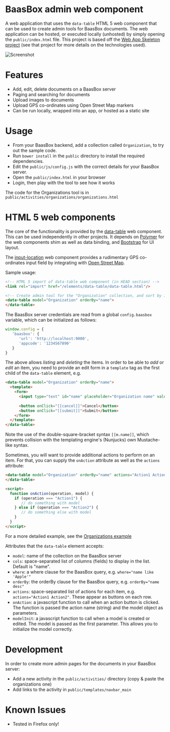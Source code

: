 # BaasBox admin web component

A web application that uses the ```data-table``` HTML 5 web component that can be used to create admin tools for BaasBox documents. The web application can be hosted, or executed locally (unhosted) by simply opening the ```public/index.html``` file. This project is based off the [Web App Skeleton project][webapp_skeleton] (see that project for more details on the technologies used).

![Screenshot](screenshot.png)

# Features

- Add, edit, delete documents on a BaasBox server
- Paging and searching for documents
- Upload images to documents
- Upload GPS co-ordinates using Open Street Map markers
- Can be run locally, wrapped into an app, or hosted as a static site

# Usage

- From your BaasBox backend, add a collection called ```Organization```, to try out the sample code.
- Run ```bower install``` in the ```public``` directory to install the required dependencies. 
- Edit the ```public/js/config.js``` with the correct details for your BaasBox server.
- Open the ```public/index.html``` in your browser
- Login, then play with the tool to see how it works

The code for the Organizations tool is in ```public/activities/organizations/organizations.html```

# HTML 5 web components

The core of the functionality is provided by the [data-table][] web component. This can be used independently in other projects. It depends on [Polymer][] for the web components shim as well as data binding, and [Bootstrap][] for UI layout. 

The [input-location][] web component provides a rudimentary GPS co-ordinates input field by integrating with [Open Street Map][osm].

Sample usage:
```html
<!-- HTML 5 import of data-table web component (in HEAD section) -->
<link rel="import" href="/elements/data-table/data-table.html"/>

<!-- Create admin tool for the "Organization" collection, and sort by it's "name" field -->
<data-table model="Organization" orderBy="name">
</data-table>
```

The BaasBox server credentials are read from a global ```config.baasbox``` variable, which can be initialized as follows:

```javascript
window.config = {
   'baasbox': {
      'url': 'http://localhost:9000',
      'appcode': '1234567890'
   }
}
```

The above allows *listing* and *deleting* the items. In order to be able to *add* or *edit* an item, you need to provide an edit form in a ```template``` tag as the first child of the ```data-table``` element, e.g.

```html
<data-table model="Organization" orderBy="name">
  <template>
    <form>
      <input type="text" id="name" placeholder="Organization name" value="[[m.name]]"/>
      
      <button onClick="[[cancel]]">Cancel</button>
      <button onClick="[[submit]]">Submit</button>
    </form>
  </template>
</data-table>
```

Note the use of the double-square-bracket syntax ```[[m.name]]```, which prevents collision with the templating engine's (Nunjucks) own Mustache-like syntax.

Sometimes, you will want to provide additional actions to perform on an item. For that, you can supply the ```onAction``` attribute as well as the ```actions``` attribute:

```html
<data-table model="Organization" orderBy="name" actions="Action1 Action2" onAction="onAction">
</data-table>

<script>
  function onAction(operation, model) {
    if (operation === "Action1") {
       // do something with model
    } else if (operation === "Action2") {
       // do something else with model
    }
  }
</script>
```

For a more detailed example, see the [Organizations example][org_example]

Attributes that the ```data-table``` element accepts:

- ```model```: name of the collection on the BaasBox server
- ```cols```: space-separated list of columns (fields) to display in the list. Default is "name".
- ```where```: a where clause for the BaasBox query, e.g. ```where="name like 'Apple'"```
- ```orderBy```: the orderBy clause for the BaasBox query, e.g. ```orderBy="name desc"```
- ```actions```: space-separated list of actions for each item, e.g. ```actions="Action1 Action2"```. These appear as buttons on each row.
- ```onAction```: a javascript function to call when an action button is clicked. The function is passed the action name (string) and the model object as parameters.
- ```modelInit```: a javascript function to call when a model is created or edited. The model is passed as the first parameter. This allows you to initialize the model correctly.

# Development

In order to create more admin pages for the documents in your BaasBox server:

- Add a new activity in the ```public/activities/``` directory (copy & paste the organizations one)
- Add links to the activity in ```public/templates/navbar_main```

# Known Issues

- Tested in Firefox only!

 [webapp_skeleton]: https://github.com/tobykurien/webapp_skeleton
 [Polymer]: http://www.polymer-project.org/
 [Bootstrap]: http://getbootstrap.com/
 [osm]: http://www.openstreetmap.org/
 [data-table]: https://github.com/tobykurien/baasbox_admin/tree/master/public/elements/data-table
 [input-location]: https://github.com/tobykurien/baasbox_admin/tree/master/public/elements/input-location
 [org_example]: https://github.com/tobykurien/baasbox_admin/tree/master/public/activities/organizations


